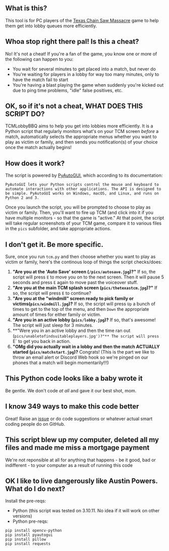 ## What is this?
This tool is for PC players of the [Texas Chain Saw Massacre](https://www.txchainsawgame.com/) game to help them get into lobby queues more efficiently.  

## Whoa stop right there pal! Is this a cheat?
No!  It's not a cheat!  If you're a fan of the game, you know one or more of the following can happen to you:

* You wait for several minutes to get placed into a match, but never do
* You're waiting for players in a lobby for way too many minutes, only to have the match fail to start
* You're having a blast playing the game when suddenly you're kicked out due to ping time problems, "idle" false positives, etc.

## OK, so if it's not a cheat, WHAT DOES THIS SCRIPT DO?
TCMLobbyBBQ aims to help you get into lobbies more efficiently.  It is a Python script that regularly monitors what's on your TCM screen *before* a match, automatically selects the appropriate menus whether you want to play as victim or family, and then sends you notification(s) of your choice once the match actually begins!

## How does it work?
The script is powered by [PyAutoGUI](https://pyautogui.readthedocs.io/en/latest/), which according to its documentation:

```
PyAutoGUI lets your Python scripts control the mouse and keyboard to automate interactions with other applications. The API is designed to be simple. PyAutoGUI works on Windows, macOS, and Linux, and runs on Python 2 and 3.
```
Once you launch the script, you will be prompted to choose to play as victim or family.  Then, you'll want to fire up TCM (and click into it if you have multiple monitors - so that the game is "active."  At that point, the script will take regular screenshots of your TCM game, compare it to various files in the `pics` subfolder, and take appropriate actions.

## I don't get it.  Be more specific.
Sure, once you run `tcm.py` and then choose whether you want to play as victim or family, here's the continous loop of things the script checks/does:

1. **"Are you at the 'Auto Save' screen (`/pics/autosave.jpg`)?"**  If so, the script will press `E` to move you on to the next screen.  Then it will pause 5 seconds and press `E` again to move past the voiceover stuff.
2. **"Are you at the main TCM splash screen (`pics/thetexastcm.jpg`)?"**  If so, the script will press `E` to continue?
3. **"Are you at the "windmill" screen ready to pick family or victims(`pics/windmill.jpg`)?**  If so, the script will press `Up` a bunch of times to get to the top of the menu, and then `Down` the appropriate amount of times for either family or victim.
4. **"Are you in an active lobby (`pics/lobby.jpg`)?**  If so, that's awesome!  The script will just sleep for 3 minutes.
5. **"Were you in an active lobby and then the time ran out (`pics/unabletofindsuitableplayers.jpg')?"** The script will press `E` to get you back in action.
6. **"OMg did you actually wait in a lobby and then the match ACTUALLY started (`pics/matchstart.jpg`)?** Congrats!  (This is the part we like to throw an email alert or Discord Web hook so we're pinged on our phones that a match will begin momentarily!!!)

## This Python code looks like a baby wrote it
Be gentle.  We don't code *at all* and gave it our best shot, mom.

## I know 349 ways to make this code better
Great!  Raise an [issue](https://github.com/7MinSec/TCMLobbyBBQ/issues) or do code suggestions or whatever actual smart coding people do on GitHub.

## This script blew up my computer, deleted all my files and made me miss a mortgage payment
We're not reponsible at all for anything that happens - be it good, bad or indifferent - to your computer as a result of running this code

## OK I like to live dangerously like Austin Powers.  What do I do next?
Install the pre-reqs:
* Python (this script was tested on 3.10.11.  No idea if it will work on other versions)
* Python pre-reqs:

```
pip install opencv-python
pip install pyautogui
pip install pillow
pip install requests 
```